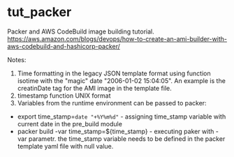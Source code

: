 # tut_packer
Packer and AWS CodeBuild image building tutorial.
https://aws.amazon.com/blogs/devops/how-to-create-an-ami-builder-with-aws-codebuild-and-hashicorp-packer/

Notes:
1. Time formatting in the legacy JSON template format using function isotime with the "magic" date "2006-01-02 15:04:05".
   An example is the creatinDate tag for the AMI image in the template file.
2. timestamp function UNIX format
3. Variables from the runtime environment can be passed to packer: 
- export time_stamp=`date "+%Y%m%d"` - assigning time_stamp variable with current date in the pre_build module
- packer build -var time_stamp=${time_stamp} - executing paker with -var parametr. the time_stamp variable needs to be defined in the packer template yaml file with null value.
